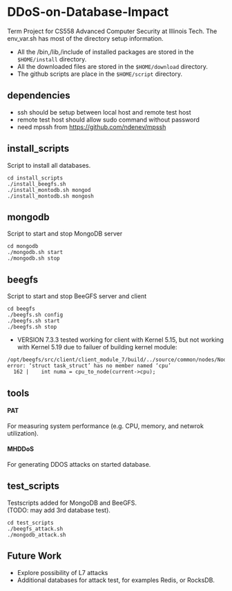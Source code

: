 # DDoS-on-Database-Impact
Term Project for CS558 Advanced Computer Security at Illinois Tech.
The env_var.sh has most of the directory setup information. 
- All the /bin,/lib,/include of installed packages are stored in the `$HOME/install` directory. 
- All the downloaded files are stored in the `$HOME/download` directory.
- The github scripts are place in the `$HOME/script` directory.

## dependencies
- ssh should be setup between local host and remote test host
- remote test host should allow sudo command without password
- need mpssh from https://github.com/ndenev/mpssh

## install_scripts
Script to install all databases.
```
cd install_scripts
./install_beegfs.sh
./install_montodb.sh mongod
./install_montodb.sh mongosh
```

## mongodb
Script to start and stop MongoDB server
```
cd mongodb
./mongodb.sh start
./mongodb.sh stop
```

## beegfs
Script to start and stop BeeGFS server and client
```
cd beegfs
./beegfs.sh config
./beegfs.sh start
./beegfs.sh stop
```
* VERSION 7.3.3 tested working for client with Kernel 5.15, but not working with Kernel 5.19 due to failuer of building kernel module:
```
/opt/beegfs/src/client/client_module_7/build/../source/common/nodes/NodeConnPool.c:162:34: error: ‘struct task_struct’ has no member named ‘cpu’
  162 |    int numa = cpu_to_node(current->cpu);
```

## tools
#### PAT
For measuring system performance (e.g. CPU, memory, and netwrok utilization).
#### MHDDoS
For generating DDOS attacks on started database. 

## test_scripts
Testscripts added for MongoDB and BeeGFS. \
(TODO: may add 3rd database test).
```
cd test_scripts
./beegfs_attack.sh  
./mongodb_attack.sh
```

## Future Work
- Explore possibility of L7 attacks
- Additional databases for attack test, for examples Redis, or RocksDB.




